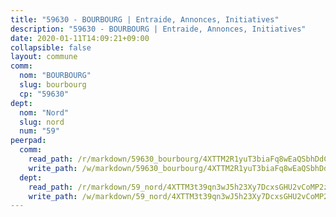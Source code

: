 ```yaml
---
title: "59630 - BOURBOURG | Entraide, Annonces, Initiatives"
description: "59630 - BOURBOURG | Entraide, Annonces, Initiatives"
date: 2020-01-11T14:09:21+09:00
collapsible: false
layout: commune
comm:
  nom: "BOURBOURG"
  slug: bourbourg
  cp: "59630"
dept:
  nom: "Nord"
  slug: nord
  num: "59"
peerpad:
  comm:
    read_path: /r/markdown/59630_bourbourg/4XTTM2R1yuT3biaFq8wEaQSbhDdCGZ51UkUJSGgvpCwQJgLVX
    write_path: /w/markdown/59630_bourbourg/4XTTM2R1yuT3biaFq8wEaQSbhDdCGZ51UkUJSGgvpCwQJgLVX-K3TgU9fLeDoJjKaKi6zm7Bm9rsPdKRPbocPQAftt7tkukp29d6F5wmdMJ8bdHeexk4vsx6vUnvRUbFdSCZidTNrjmc5ipJu8TS8m333BYYQ3h3rSgNLi6U6SYrA63sb4kS1KZA3K
  dept:
    read_path: /r/markdown/59_nord/4XTTM3t39qn3wJ5h23Xy7DcxsGHU2vCoMP2z3iS4TUn3TrtdJ
    write_path: /w/markdown/59_nord/4XTTM3t39qn3wJ5h23Xy7DcxsGHU2vCoMP2z3iS4TUn3TrtdJ-K3TgTuZGkuZqXfr6fpmH7pGsMT6ndvZQMyRDze5QBt7XScLWHoBi246kLoDKpTH2Yo4f3AFSSJqGc2ozvNww7qPLqsDjpvahxCbQ6F5znbfjp6kVgaDcTYc9LyhwSfYuCevnvZUQ
---
```


